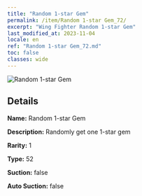 ```yaml
---
title: "Random 1-star Gem"
permalink: /item/Random 1-star Gem_72/
excerpt: "Wing Fighter Random 1-star Gem"
last_modified_at: 2023-11-04
locale: en
ref: "Random 1-star Gem_72.md"
toc: false
classes: wide
---
```



 ![Random 1-star Gem](/images/item/Random_1-star_Gem_p.png)



## Details

 **Name:** Random 1-star Gem 

 **Description:** Randomly get one 1-star gem

 **Rarity:** 1 

 **Type:** 52 

 **Suction:** false 

 **Auto Suction:** false 


